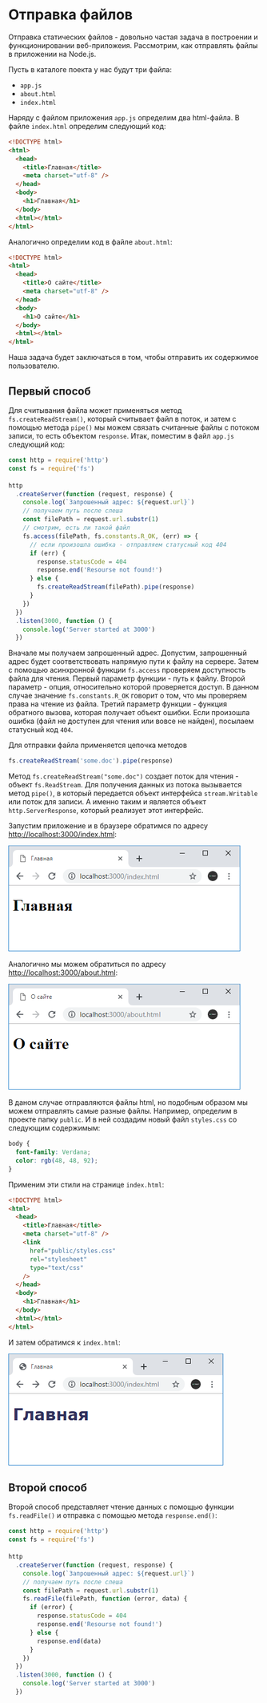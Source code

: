 # Отправка файлов

Отправка статических файлов - довольно частая задача в построении и функционировании веб-приложеия. Рассмотрим, как отправлять файлы в приложении на Node.js.

Пусть в каталоге поекта у нас будут три файла:

- `app.js`
- `about.html`
- `index.html`

Наряду с файлом приложения `app.js` определим два html-файла. В файле `index.html` определим следующий код:

```html
<!DOCTYPE html>
<html>
  <head>
    <title>Главная</title>
    <meta charset="utf-8" />
  </head>
  <body>
    <h1>Главная</h1>
  </body>
  <html></html>
</html>
```

Аналогично определим код в файле `about.html`:

```html
<!DOCTYPE html>
<html>
  <head>
    <title>О сайте</title>
    <meta charset="utf-8" />
  </head>
  <body>
    <h1>О сайте</h1>
  </body>
  <html></html>
</html>
```

Наша задача будет заключаться в том, чтобы отправить их содержимое пользователю.

## Первый способ

Для считывания файла может применяться метод `fs.createReadStream()`, который считывает файл в поток, и затем с помощью метода `pipe()` мы можем связать считанные файлы с потоком записи, то есть объектом `response`. Итак, поместим в файл `app.js` следующий код:

```js
const http = require('http')
const fs = require('fs')

http
  .createServer(function (request, response) {
    console.log(`Запрошенный адрес: ${request.url}`)
    // получаем путь после слеша
    const filePath = request.url.substr(1)
    // смотрим, есть ли такой файл
    fs.access(filePath, fs.constants.R_OK, (err) => {
      // если произошла ошибка - отправляем статусный код 404
      if (err) {
        response.statusCode = 404
        response.end('Resourse not found!')
      } else {
        fs.createReadStream(filePath).pipe(response)
      }
    })
  })
  .listen(3000, function () {
    console.log('Server started at 3000')
  })
```

Вначале мы получаем запрошенный адрес. Допустим, запрошенный адрес будет соответствовать напрямую пути к файлу на сервере. Затем с помощью асинхронной функции `fs.access` проверяем доступность файла для чтения. Первый параметр функции - путь к файлу. Второй параметр - опция, относительно которой проверяется доступ. В данном случае значение `fs.constants.R_OK` говорит о том, что мы проверяем права на чтение из файла. Третий параметр функции - функция обратного вызова, которая получает объект ошибки. Если произошла ошибка (файл не доступен для чтения или вовсе не найден), посылаем статусный код `404`.

Для отправки файла применяется цепочка методов

```js
fs.createReadStream('some.doc').pipe(response)
```

Метод `fs.createReadStream("some.doc")` создает поток для чтения - объект `fs.ReadStream`. Для получения данных из потока вызывается метод `pipe()`, в который передается объект интерфейса `stream.Writable` или поток для записи. А именно таким и является объект `http.ServerResponse`, который реализует этот интерфейс.

Запустим приложение и в браузере обратимся по адресу [http://localhost:3000/index.html](http://localhost:3000/index.html):

![3.2.png](3.2.png)

Аналогично мы можем обратиться по адресу [http://localhost:3000/about.html](http://localhost:3000/about.html):

![3.8.png](3.8.png)

В даном случае отправляются файлы html, но подобным образом мы можем отправлять самые разные файлы. Например, определим в проекте папку `public`. И в ней создадим новый файл `styles.css` со следующим содержимым:

```css
body {
  font-family: Verdana;
  color: rgb(48, 48, 92);
}
```

Применим эти стили на странице `index.html`:

```html
<!DOCTYPE html>
<html>
  <head>
    <title>Главная</title>
    <meta charset="utf-8" />
    <link
      href="public/styles.css"
      rel="stylesheet"
      type="text/css"
    />
  </head>
  <body>
    <h1>Главная</h1>
  </body>
  <html></html>
</html>
```

И затем обратимся к `index.html`:

![3.1.png](3.1.png)

## Второй способ

Второй способ представляет чтение данных с помощью функции `fs.readFile()` и отправка с помощью метода `response.end()`:

```js
const http = require('http')
const fs = require('fs')

http
  .createServer(function (request, response) {
    console.log(`Запрошенный адрес: ${request.url}`)
    // получаем путь после слеша
    const filePath = request.url.substr(1)
    fs.readFile(filePath, function (error, data) {
      if (error) {
        response.statusCode = 404
        response.end('Resourse not found!')
      } else {
        response.end(data)
      }
    })
  })
  .listen(3000, function () {
    console.log('Server started at 3000')
  })
```
